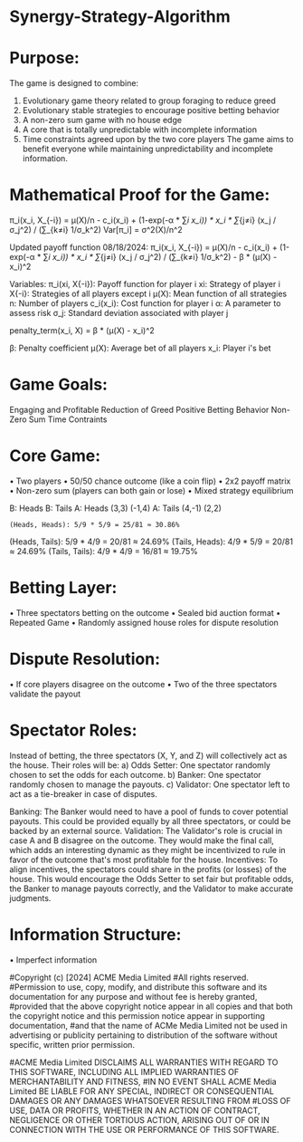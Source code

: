 # Synergy-Strategy-Algorithm
# Purpose:
The game is designed to combine:
1.	Evolutionary game theory related to group foraging to reduce greed
2.	Evolutionary stable strategies to encourage positive betting behavior
3.	A non-zero sum game with no house edge
4.	A core that is totally unpredictable with incomplete information
5.	Time constraints agreed upon by the two core players
The game aims to benefit everyone while maintaining unpredictability and incomplete information.

# Mathematical Proof for the Game:

π_i(x_i, X_{-i}) = μ(X)/n - c_i(x_i) + (1-exp(-α * ∑_i x_i)) * x_i * ∑_{j≠i} (x_j / σ_j^2) / (∑_{k≠i} 1/σ_k^2)
Var[π_i] = σ^2(X)/n^2

Updated payoff function 08/18/2024:
π_i(x_i, X_{-i}) = μ(X)/n - c_i(x_i) + (1-exp(-α * ∑_i x_i)) * x_i * ∑_{j≠i} (x_j / σ_j^2) / (∑_{k≠i} 1/σ_k^2) - β * (μ(X) - x_i)^2

Variables:
π_i(xi, X{-i}): Payoff function for player i
xi: Strategy of player i 
X{-i}: Strategies of all players except i 
μ(X): Mean function of all strategies 
n: Number of players 
c_i(x_i): Cost function for player i 
α: A parameter to assess risk
σ_j: Standard deviation associated with player j

penalty_term(x_i, X) = β * (μ(X) - x_i)^2

β: Penalty coefficient
μ(X): Average bet of all players
x_i: Player i's bet


# Game Goals:
  Engaging and Profitable
  Reduction of Greed
  Positive Betting Behavior
  Non-Zero Sum
  Time Contraints


# Core Game:
• Two players
• 50/50 chance outcome (like a coin flip)
• 2x2 payoff matrix
• Non-zero sum (players can both gain or lose)
• Mixed strategy equilibrium

B: Heads    B: Tails
A: Heads  (3,3)      (-1,4)
A: Tails  (4,-1)     (2,2)

	(Heads, Heads): 5/9 * 5/9 = 25/81 ≈ 30.86%
(Heads, Tails): 5/9 * 4/9 = 20/81 ≈ 24.69%
(Tails, Heads): 4/9 * 5/9 = 20/81 ≈ 24.69%
(Tails, Tails): 4/9 * 4/9 = 16/81 ≈ 19.75%

# Betting Layer:
• Three spectators betting on the outcome
• Sealed bid auction format
• Repeated Game
• Randomly assigned house roles for dispute resolution

# Dispute Resolution:
• If core players disagree on the outcome
• Two of the three spectators validate the payout

# Spectator Roles: 
Instead of betting, the three spectators (X, Y, and Z) will collectively act as the house.
Their roles will be: 
a) Odds Setter: One spectator randomly chosen to set the odds for each outcome. 
b) Banker: One spectator randomly chosen to manage the payouts. 
c) Validator: One spectator left to act as a tie-breaker in case of disputes.

Banking: The Banker would need to have a pool of funds to cover potential payouts. This could be provided equally by all three spectators, or could be backed by an external source.
Validation: The Validator's role is crucial in case A and B disagree on the outcome. They would make the final call, which adds an interesting dynamic as they might be incentivized to rule in favor of the outcome that's most profitable for the house.
Incentives: To align incentives, the spectators could share in the profits (or losses) of the house. This would encourage the Odds Setter to set fair but profitable odds, the Banker to manage payouts correctly, and the Validator to make accurate judgments.

# Information Structure:
•	Imperfect information

#Copyright (c) [2024] ACME Media Limited
#All rights reserved.
#Permission to use, copy, modify, and distribute this software and its documentation for any purpose and without fee is hereby granted,
#provided that the above copyright notice appear in all copies and that both the copyright notice and this permission notice appear in supporting documentation, 
#and that the name of ACMe Media Limited not be used in advertising or publicity pertaining to distribution of the software without specific, written prior permission.

#ACME Media Limited DISCLAIMS ALL WARRANTIES WITH REGARD TO THIS SOFTWARE, INCLUDING ALL IMPLIED WARRANTIES OF MERCHANTABILITY AND FITNESS, 
#IN NO EVENT SHALL ACME Media Limited BE LIABLE FOR ANY SPECIAL, INDIRECT OR CONSEQUENTIAL DAMAGES OR ANY DAMAGES WHATSOEVER RESULTING FROM 
#LOSS OF USE, DATA OR PROFITS, WHETHER IN AN ACTION OF CONTRACT, NEGLIGENCE OR OTHER TORTIOUS ACTION, ARISING OUT OF OR IN CONNECTION WITH THE USE OR PERFORMANCE OF THIS SOFTWARE.
